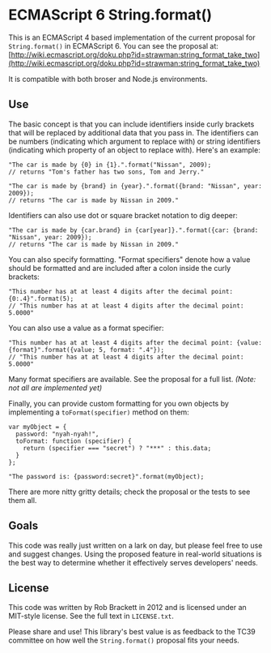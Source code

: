 ECMAScript 6 String.format()
============================

This is an ECMAScript 4 based implementation of the current proposal for `String.format()` in ECMAScript 6. You can see the proposal at: [http://wiki.ecmascript.org/doku.php?id=strawman:string_format_take_two](http://wiki.ecmascript.org/doku.php?id=strawman:string_format_take_two)

It is compatible with both broser and Node.js environments.

## Use

The basic concept is that you can include identifiers inside curly brackets that will be replaced by additional data that you pass in. The identifiers can be numbers (indicating which argument to replace with) or string identifiers (indicating which property of an object to replace with). Here's an example:


	"The car is made by {0} in {1}.".format("Nissan", 2009);
	// returns "Tom's father has two sons, Tom and Jerry."
	
	"The car is made by {brand} in {year}.".format({brand: "Nissan", year: 2009});
	// returns "The car is made by Nissan in 2009."

Identifiers can also use dot or square bracket notation to dig deeper:

	"The car is made by {car.brand} in {car[year]}.".format({car: {brand: "Nissan", year: 2009});
	// returns "The car is made by Nissan in 2009."

You can also specify formatting. "Format specifiers" denote how a value should be formatted and are included after a colon inside the curly brackets:

	"This number has at at least 4 digits after the decimal point: {0:.4}".format(5);
	// "This number has at at least 4 digits after the decimal point: 5.0000"

You can also use a value as a format specifier:

	"This number has at at least 4 digits after the decimal point: {value:{format}".format({value; 5, format: ".4"});
	// "This number has at at least 4 digits after the decimal point: 5.0000"

Many format specifiers are available. See the proposal for a full list. _(Note: not all are implemented yet)_

Finally, you can provide custom formatting for you own objects by implementing a `toFormat(specifier)` method on them:

	var myObject = {
	  password: "nyah-nyah!",
	  toFormat: function (specifier) {
	    return (specifier === "secret") ? "***" : this.data;
	  }
	};
	
	"The password is: {password:secret}".format(myObject);

There are more nitty gritty details; check the proposal or the tests to see them all.


## Goals

This code was really just written on a lark on day, but please feel free to use and suggest changes. Using the proposed feature in real-world situations is the best way to determine whether it effectively serves developers' needs.


## License

This code was written by Rob Brackett in 2012 and is licensed under an MIT-style license. See the full text in `LICENSE.txt`. 

Please share and use! This library's best value is as feedback to the TC39 committee on how well the `String.format()` proposal fits your needs.